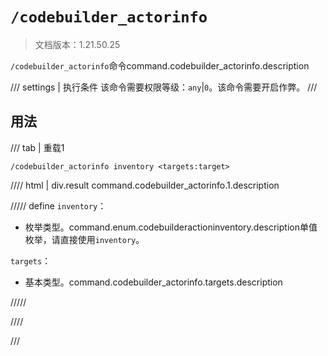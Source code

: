 # `/codebuilder_actorinfo`

> 文档版本：1.21.50.25

`/codebuilder_actorinfo`命令command.codebuilder_actorinfo.description

/// settings | 执行条件
该命令需要权限等级：`any`|`0`。该命令需要开启作弊。
///

## 用法

/// tab | 重载1
```mcfunction
/codebuilder_actorinfo inventory <targets:target>
```

//// html | div.result
command.codebuilder_actorinfo.1.description

///// define
`inventory`：<!-- md:samp CodeBuilderActionInventory -->

- 枚举类型。command.enum.codebuilderactioninventory.description单值枚举，请直接使用`inventory`。

`targets`：<!-- md:samp target -->

- 基本类型。command.codebuilder_actorinfo.targets.description


/////

////

///
